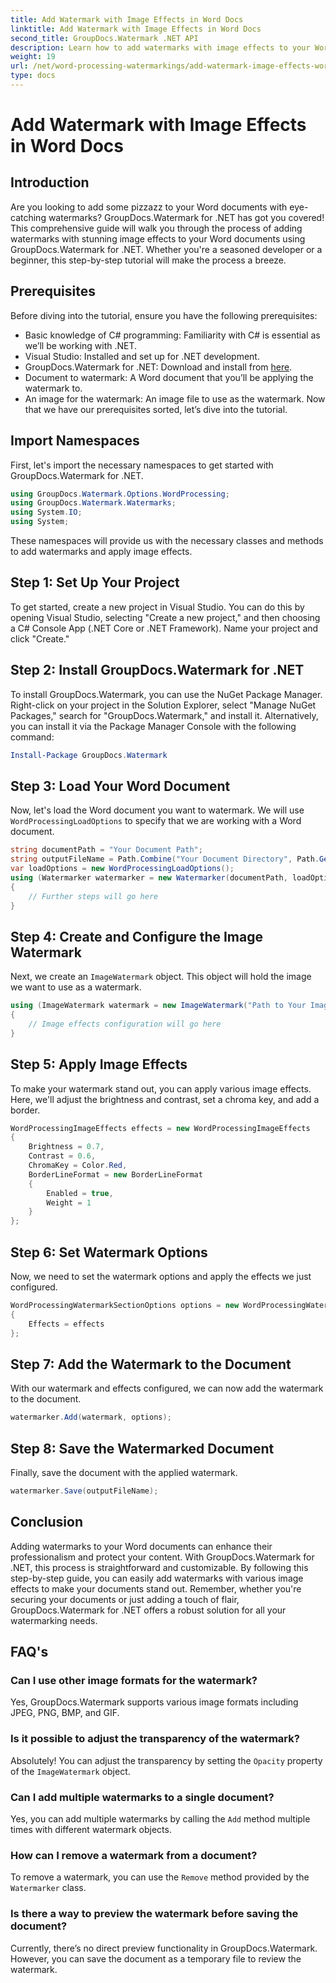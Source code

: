 ```yaml
---
title: Add Watermark with Image Effects in Word Docs
linktitle: Add Watermark with Image Effects in Word Docs
second_title: GroupDocs.Watermark .NET API
description: Learn how to add watermarks with image effects to your Word documents using GroupDocs.Watermark for .NET. Follow our step-by-step guide for stunning results.
weight: 19
url: /net/word-processing-watermarkings/add-watermark-image-effects-word-docs/
type: docs
---
```

# Add Watermark with Image Effects in Word Docs

## Introduction
Are you looking to add some pizzazz to your Word documents with eye-catching watermarks? GroupDocs.Watermark for .NET has got you covered! This comprehensive guide will walk you through the process of adding watermarks with stunning image effects to your Word documents using GroupDocs.Watermark for .NET. Whether you're a seasoned developer or a beginner, this step-by-step tutorial will make the process a breeze.
## Prerequisites
Before diving into the tutorial, ensure you have the following prerequisites:
- Basic knowledge of C# programming: Familiarity with C# is essential as we’ll be working with .NET.
- Visual Studio: Installed and set up for .NET development.
- GroupDocs.Watermark for .NET: Download and install from [here](https://releases.groupdocs.com/Watermark/net/).
- Document to watermark: A Word document that you’ll be applying the watermark to.
- An image for the watermark: An image file to use as the watermark.
Now that we have our prerequisites sorted, let’s dive into the tutorial.
## Import Namespaces
First, let's import the necessary namespaces to get started with GroupDocs.Watermark for .NET.
```csharp
using GroupDocs.Watermark.Options.WordProcessing;
using GroupDocs.Watermark.Watermarks;
using System.IO;
using System;
```
These namespaces will provide us with the necessary classes and methods to add watermarks and apply image effects.
## Step 1: Set Up Your Project
To get started, create a new project in Visual Studio. You can do this by opening Visual Studio, selecting "Create a new project," and then choosing a C# Console App (.NET Core or .NET Framework). Name your project and click "Create."
## Step 2: Install GroupDocs.Watermark for .NET
To install GroupDocs.Watermark, you can use the NuGet Package Manager. Right-click on your project in the Solution Explorer, select "Manage NuGet Packages," search for "GroupDocs.Watermark," and install it.
Alternatively, you can install it via the Package Manager Console with the following command:
```powershell
Install-Package GroupDocs.Watermark
```
## Step 3: Load Your Word Document
Now, let's load the Word document you want to watermark. We will use `WordProcessingLoadOptions` to specify that we are working with a Word document.
```csharp
string documentPath = "Your Document Path";
string outputFileName = Path.Combine("Your Document Directory", Path.GetFileName(documentPath));
var loadOptions = new WordProcessingLoadOptions();
using (Watermarker watermarker = new Watermarker(documentPath, loadOptions))
{
    // Further steps will go here
}
```
## Step 4: Create and Configure the Image Watermark
Next, we create an `ImageWatermark` object. This object will hold the image we want to use as a watermark.
```csharp
using (ImageWatermark watermark = new ImageWatermark("Path to Your Image"))
{
    // Image effects configuration will go here
}
```
## Step 5: Apply Image Effects
To make your watermark stand out, you can apply various image effects. Here, we'll adjust the brightness and contrast, set a chroma key, and add a border.
```csharp
WordProcessingImageEffects effects = new WordProcessingImageEffects
{
    Brightness = 0.7,
    Contrast = 0.6,
    ChromaKey = Color.Red,
    BorderLineFormat = new BorderLineFormat
    {
        Enabled = true,
        Weight = 1
    }
};
```
## Step 6: Set Watermark Options
Now, we need to set the watermark options and apply the effects we just configured.
```csharp
WordProcessingWatermarkSectionOptions options = new WordProcessingWatermarkSectionOptions
{
    Effects = effects
};
```
## Step 7: Add the Watermark to the Document
With our watermark and effects configured, we can now add the watermark to the document.
```csharp
watermarker.Add(watermark, options);
```
## Step 8: Save the Watermarked Document
Finally, save the document with the applied watermark. 
```csharp
watermarker.Save(outputFileName);
```
## Conclusion
Adding watermarks to your Word documents can enhance their professionalism and protect your content. With GroupDocs.Watermark for .NET, this process is straightforward and customizable. By following this step-by-step guide, you can easily add watermarks with various image effects to make your documents stand out. 
Remember, whether you're securing your documents or just adding a touch of flair, GroupDocs.Watermark for .NET offers a robust solution for all your watermarking needs. 
## FAQ's
### Can I use other image formats for the watermark?
Yes, GroupDocs.Watermark supports various image formats including JPEG, PNG, BMP, and GIF.
### Is it possible to adjust the transparency of the watermark?
Absolutely! You can adjust the transparency by setting the `Opacity` property of the `ImageWatermark` object.
### Can I add multiple watermarks to a single document?
Yes, you can add multiple watermarks by calling the `Add` method multiple times with different watermark objects.
### How can I remove a watermark from a document?
To remove a watermark, you can use the `Remove` method provided by the `Watermarker` class.
### Is there a way to preview the watermark before saving the document?
Currently, there’s no direct preview functionality in GroupDocs.Watermark. However, you can save the document as a temporary file to review the watermark.
